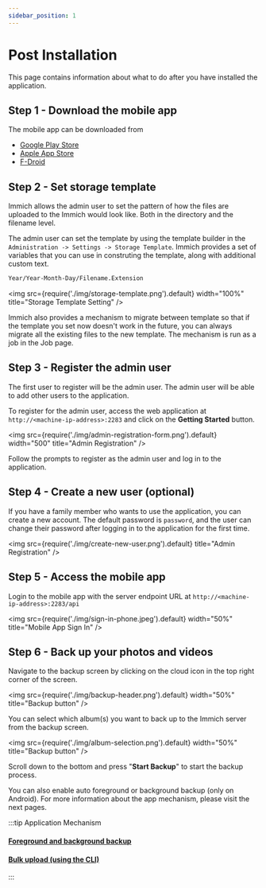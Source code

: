 ```yaml
---
sidebar_position: 1
---
```


# Post Installation

This page contains information about what to do after you have installed the application.

## Step 1 - Download the mobile app

The mobile app can be downloaded from

- [Google Play Store](https://play.google.com/store/apps/details?id=app.alextran.immich)
- [Apple App Store](https://apps.apple.com/us/app/immich/id1613945652)
- [F-Droid](https://f-droid.org/packages/app.alextran.immich)

## Step 2 - Set storage template

Immich allows the admin user to set the pattern of how the files are uploaded to the Immich would look like. Both in the directory and the filename level.

The admin user can set the template by using the template builder in the `Administration -> Settings -> Storage Template`. Immich provides a set of variables that you can use in construting the template, along with additional custom text. 

```bash title="Default template"
Year/Year-Month-Day/Filename.Extension
```

<img src={require('./img/storage-template.png').default} width="100%" title="Storage Template Setting" />

Immich also provides a mechanism to migrate between template so that if the template you set now doesn't work in the future, you can always migrate all the existing files to the new template. The mechanism is run as a job in the Job page.

## Step 3 - Register the admin user

The first user to register will be the admin user. The admin user will be able to add other users to the application.

To register for the admin user, access the web application at `http://<machine-ip-address>:2283` and click on the **Getting Started** button.

<img src={require('./img/admin-registration-form.png').default} width="500" title="Admin Registration" />

Follow the prompts to register as the admin user and log in to the application.

## Step 4 - Create a new user (optional)

If you have a family member who wants to use the application, you can create a new account. The default password is `password`, and the user can change their password after logging in to the application for the first time.

<img src={require('./img/create-new-user.png').default} title="Admin Registration" />

## Step 5 - Access the mobile app

Login to the mobile app with the server endpoint URL at `http://<machine-ip-address>:2283/api`

<img src={require('./img/sign-in-phone.jpeg').default} width="50%" title="Mobile App Sign In" />

## Step 6 - Back up your photos and videos

Navigate to the backup screen by clicking on the cloud icon in the top right corner of the screen.

<img src={require('./img/backup-header.png').default} width="50%" title="Backup button" />

You can select which album(s) you want to back up to the Immich server from the backup screen.

<img src={require('./img/album-selection.png').default} width="50%" title="Backup button" />

Scroll down to the bottom and press "**Start Backup**" to start the backup process. 

You can also enable auto foreground or background backup (only on Android). For more information about the app mechanism, please visit the next pages.


:::tip Application Mechanism
#### [Foreground and background backup](/docs/usage/automatic-backup)
#### [Bulk upload (using the CLI)](/docs/usage/bulk-upload)
:::
